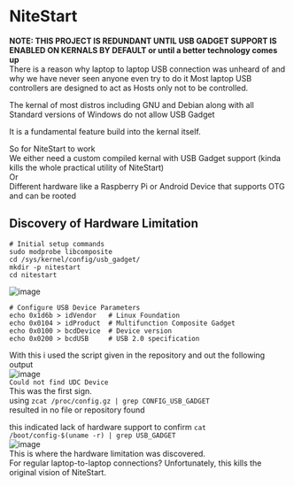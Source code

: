 # NiteStart
**NOTE: THIS PROJECT IS REDUNDANT UNTIL USB GADGET SUPPORT IS ENABLED ON KERNALS BY DEFAULT or until a better technology comes up**  
There is a reason why laptop to laptop USB connection was unheard of and why we have never seen anyone even try to do it
Most laptop USB controllers are designed to act as Hosts only not to be controlled.  

The kernal of most distros including GNU and Debian along with all Standard versions of Windows do not allow USB Gadget  

It is a fundamental feature build into the kernal itself.  

So for NiteStart to work  
We either need a custom compiled kernal with USB Gadget support (kinda kills the whole practical utility of NiteStart)  
Or  
Different hardware like a Raspberry Pi or Android Device that supports OTG and can be rooted  

## Discovery of Hardware Limitation
```
# Initial setup commands
sudo modprobe libcomposite
cd /sys/kernel/config/usb_gadget/
mkdir -p nitestart
cd nitestart
```
![image](https://github.com/user-attachments/assets/757ecbef-9f5c-48fe-ac74-a2e16a6cfa63)  

```
# Configure USB Device Parameters
echo 0x1d6b > idVendor   # Linux Foundation
echo 0x0104 > idProduct  # Multifunction Composite Gadget
echo 0x0100 > bcdDevice  # Device version
echo 0x0200 > bcdUSB     # USB 2.0 specification
```
With this i used the script given in the repository and out the following output  
![image](https://github.com/user-attachments/assets/fb0a4379-d829-4863-ba97-6f905dbff65d)  
`Could not find UDC Device`  
This was the first sign.  
using ``zcat /proc/config.gz | grep CONFIG_USB_GADGET``  
resulted in no file or repository found

this indicated lack of hardware support
to confirm
``cat /boot/config-$(uname -r) | grep USB_GADGET``  
![image](https://github.com/user-attachments/assets/4d4a37e7-e354-4f78-8d10-3f22b60abf9a)  
This is where the hardware limitation was discovered.  
For regular laptop-to-laptop connections? Unfortunately, this kills the original vision of NiteStart.
